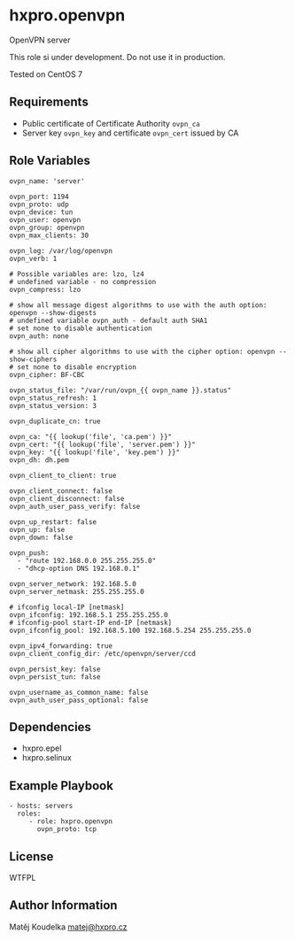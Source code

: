hxpro.openvpn
=============

OpenVPN server

This role si under development. Do not use it in production.

Tested on CentOS 7

Requirements
------------

  - Public certificate of Certificate Authority `ovpn_ca`
  - Server key `ovpn_key` and certificate `ovpn_cert` issued by CA

Role Variables
--------------
    ovpn_name: 'server'

    ovpn_port: 1194
    ovpn_proto: udp
    ovpn_device: tun
    ovpn_user: openvpn
    ovpn_group: openvpn
    ovpn_max_clients: 30
    
    ovpn_log: /var/log/openvpn
    ovpn_verb: 1

    # Possible variables are: lzo, lz4
    # undefined variable - no compression
    ovpn_compress: lzo

    # show all message digest algorithms to use with the auth option: openvpn --show-digests
    # undefined variable ovpn_auth - default auth SHA1
    # set none to disable authentication
    ovpn_auth: none

    # show all cipher algorithms to use with the cipher option: openvpn --show-ciphers
    # set none to disable encryption
    ovpn_cipher: BF-CBC

    ovpn_status_file: "/var/run/ovpn_{{ ovpn_name }}.status"
    ovpn_status_refresh: 1
    ovpn_status_version: 3

    ovpn_duplicate_cn: true

    ovpn_ca: "{{ lookup('file', 'ca.pem') }}"
    ovpn_cert: "{{ lookup('file', 'server.pem') }}"
    ovpn_key: "{{ lookup('file', 'key.pem') }}"
    ovpn_dh: dh.pem

    ovpn_client_to_client: true

    ovpn_client_connect: false
    ovpn_client_disconnect: false
    ovpn_auth_user_pass_verify: false

    ovpn_up_restart: false
    ovpn_up: false
    ovpn_down: false

    ovpn_push:
      - "route 192.168.0.0 255.255.255.0"
      - "dhcp-option DNS 192.168.0.1"
    
    ovpn_server_network: 192.168.5.0
    ovpn_server_netmask: 255.255.255.0

    # ifconfig local-IP [netmask]     
    ovpn_ifconfig: 192.168.5.1 255.255.255.0
    # ifconfig-pool start-IP end-IP [netmask]
    ovpn_ifconfig_pool: 192.168.5.100 192.168.5.254 255.255.255.0
    
    ovpn_ipv4_forwarding: true
    ovpn_client_config_dir: /etc/openvpn/server/ccd

    ovpn_persist_key: false
    ovpn_persist_tun: false

    ovpn_username_as_common_name: false
    ovpn_auth_user_pass_optional: false

Dependencies
------------

  - hxpro.epel
  - hxpro.selinux

Example Playbook
----------------

    - hosts: servers
      roles:
         - role: hxpro.openvpn
           ovpn_proto: tcp

License
-------

WTFPL

Author Information
------------------

Matěj Koudelka <matej@hxpro.cz>

